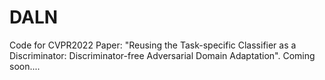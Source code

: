 # DALN
Code for CVPR2022 Paper: "Reusing the Task-specific Classifier as a Discriminator: Discriminator-free Adversarial Domain Adaptation".
Coming soon....
